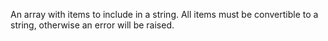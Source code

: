 An array with items to include in a string. All items must be convertible to a string, otherwise an error will be raised.